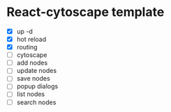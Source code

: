 # React-cytoscape template

- [x] up -d
- [x] hot reload
- [x] routing
- [ ] cytoscape
- [ ] add nodes
- [ ] update nodes
- [ ] save nodes
- [ ] popup dialogs
- [ ] list nodes
- [ ] search nodes